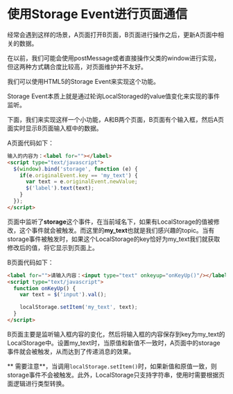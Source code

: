 # 使用Storage Event进行页面通信

经常会遇到这样的场景，A页面打开B页面，B页面进行操作之后，更新A页面中相关的数据。

在以前，我们可能会使用postMessage或者直接操作父类的window进行实现，但这两种方式耦合度比较高，对页面维护并不友好。

我们可以使用HTML5的Storage Event来实现这个功能。

Storage Event本质上就是通过轮询LocalStoraged的value值变化来实现的事件监听。

下面，我们来实现这样一个小功能，A和B两个页面，B页面有个输入框，然后A页面实时显示B页面输入框中的数据。

A页面代码如下：

```HTML
输入的内容为：<label for=""></label>
<script type="text/javascript">
  $(window).bind('storage', function (e) {
    if(e.originalEvent.key == 'my_text') {
      var text = e.originalEvent.newValue;
      $('label').text(text);
    }
  });
</script>
```

页面中监听了**storage**这个事件，在当前域名下，如果有LocalStorage的值被修改，这个事件就会被触发。而这里的**my_text**也就是我们感兴趣的topic。当有storage事件被触发时，如果这个LocalStorage的key恰好为my_text我们就获取修改后的值，将它显示到页面上。

B页面代码如下：

```HTML
<label for="">请输入内容：<input type="text" onkeyup="onKeyUp()"/></label>
<script type="text/javascript">
  function onKeyUp() {
    var text = $('input').val();

    localStorage.setItem('my_text', text);
  }
</script>
```

B页面主要是监听输入框内容的变化，然后将输入框的内容保存到key为my_text的LocalStorage中。设置my_text时，当原值和新值不一致时，A页面中的storage事件就会被触发，从而达到了传递消息的效果。

** 需要注意**，当调用`localStorage.setItem()`时，如果新值和原值一致，则storage事件不会被触发。此外，LocalStorage只支持字符串，使用时需要根据页面逻辑进行类型转换。
